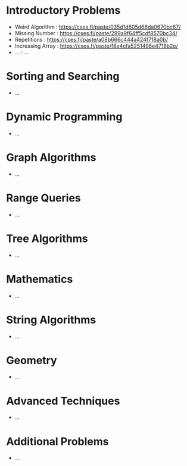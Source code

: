 # Introductory Problems

- Weird Algorithm : https://cses.fi/paste/035d1d605d66da0670bc67/
- Missing Number : https://cses.fi/paste/299a9f64ff5cdf8570bc34/
- Repetitions : https://cses.fi/paste/a08b666c444a424f718a0b/
- Increasing Array : https://cses.fi/paste/f8e4cfa5251498e4718b2e/
- ... : ...


# Sorting and Searching

- ...

# Dynamic Programming

- ...

# Graph Algorithms

- ...

# Range Queries

- ...

# Tree Algorithms

- ...

# Mathematics

- ...

# String Algorithms

- ...

# Geometry

- ...

# Advanced Techniques

- ...

# Additional Problems

- ...
